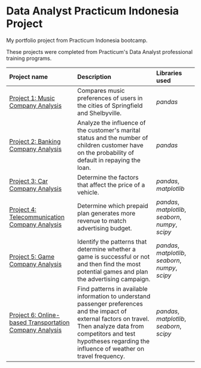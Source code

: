 # Data Analyst Practicum Indonesia Project
My portfolio project from Practicum Indonesia bootcamp.

These projects were completed from Practicum's Data Analyst professional training programs.

| Project name | Description | Libraries used | 
| :---------------------- | :---------------------- | :---------------------- |
| [Project 1: Music Company Analysis](Project_01.music_project_en) | Compares music preferences of users in the cities of Springfield and Shelbyville. | *pandas* |
| [Project 2: Banking Company Analysis](Project_02.credit_scoring_eng) | Analyze the influence of the customer's marital status and the number of children customer have on the probability of default in repaying the loan. | *pandas* |
| [Project 3: Car Company Analysis](Project_03.vehicles.us) | Determine the factors that affect the price of a vehicle. | *pandas*, *matplotlib* |
| [Project 4: Telecommunication Company Analysis](Project_04.megaline) | Determine which prepaid plan generates more revenue to match advertising budget. | *pandas*, *matplotlib*, *seaborn*, *numpy*, *scipy* |
| [Project 5: Game Company Analysis](Project_05.games) | Identify the patterns that determine whether a game is successful or not and then find the most potential games and plan the advertising campaign. | *pandas*, *matplotlib*, *seaborn*, *numpy*, *scipy* |
| [Project 6: Online-based Transportation Company Analysis](Project_06.cabs) | Find patterns in available information to understand passenger preferences and the impact of external factors on travel. Then analyze data from competitors and test hypotheses regarding the influence of weather on travel frequency. | *pandas*, *matplotlib*, *seaborn*, *scipy* |
